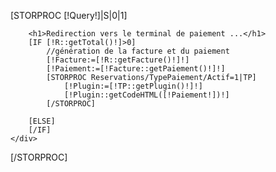 [STORPROC [!Query!]|S|0|1]
<div class="row">
    <div class="col-md-12">

        <h1>Redirection vers le terminal de paiement ...</h1>
        [IF [!R::getTotal()!]>0]
            //génération de la facture et du paiement
            [!Facture:=[!R::getFacture()!]!]
            [!Paiement:=[!Facture::getPaiement()!]!]
            [STORPROC Reservations/TypePaiement/Actif=1|TP]
                [!Plugin:=[!TP::getPlugin()!]!]
                [!Plugin::getCodeHTML([!Paiement!])!]
            [/STORPROC]

        [ELSE]
        [/IF]
    </div>
</div>
[/STORPROC]